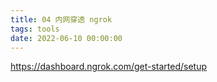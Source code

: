 ```yaml
---
title: 04 内网穿透 ngrok
tags: tools
date: 2022-06-10 00:00:00
---
```


https://dashboard.ngrok.com/get-started/setup